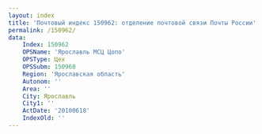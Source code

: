 ```yaml
---
layout: index
title: 'Почтовый индекс 150962: отделение почтовой связи Почты России'
permalink: /150962/
data:
    Index: 150962
    OPSName: 'Ярославль МСЦ Цопо'
    OPSType: Цех
    OPSSubm: 150960
    Region: 'Ярославская область'
    Autonom: ''
    Area: ''
    City: Ярославль
    City1: ''
    ActDate: '20100618'
    IndexOld: ''
---
```

